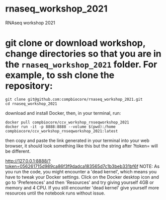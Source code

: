 # rnaseq_workshop_2021
RNAseq workshop 2021

# git clone or download workshop, change directories so that you are in the `rnaseq_workshop_2021` folder. For example, to ssh clone the repository: 

```
git clone git@github.com:compbiocore/rnaseq_workshop_2021.git 
cd rnaseq_workshop_2021
```
download and install Docker, then, in your terminal, run:
```
docker pull compbiocore/ccv_workshop_rnseqworkshop_2021
docker run -it -p 8888:8888 --volume $(pwd):/home compbiocore/ccv_workshop_rnseqworkshop_2021:latest 
```
then copy and paste the link generated in your terminal into your web browser, it should look something like this but the string after ?token= will be different.

http://127.0.0.1:8888/?token=056261715d989ca86f3f9dadca183565d7c1b3beb331bf6f
NOTE: As you run the code, you might encounter a 'dead kernel', which means you have to tweak your Docker settings. Click on the Docker desktop icon and go to 'Preferences' and then 'Resources' and try giving yourself 4GB or memory and 4 CPU. If you still encounter 'dead kernel' give yourself more resources until the notebook runs without issue.
